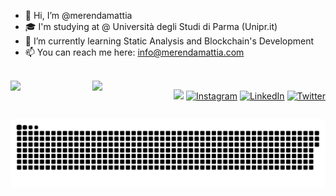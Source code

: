 - 👋 Hi, I’m @merendamattia
- 🎓 I'm studying at @ Università degli Studi di Parma (Unipr.it)
- 🌱 I’m currently learning Static Analysis and Blockchain's Development
- 📫 You can reach me here: info@merendamattia.com

<br>
<!--
---
<p align="center">
 <img align='center' width="49%" src="https://github-readme-stats.vercel.app/api?username=merendamattia&theme=react&hide_border=true&include_all_commits=false&count_private=false"/>
 <img align='center' width="49%" src="https://github-readme-streak-stats.herokuapp.com/?user=merendamattia&theme=react&hide_border=true"/>
</p>
-->

<div style="display: flex; flex-wrap: wrap;" align="center">
 <!--
 <img style="flex: 1 1 100px;" src="https://github-readme-stats.vercel.app/api?username=merendamattia&theme=react&hide_border=true&include_all_commits=false&count_private=false"/>
 -->
 <img style="flex: 1 1 100px;" src="https://github-readme-streak-stats.herokuapp.com/?user=merendamattia&theme=react&hide_border=true"/>
 <br>
 <img style="flex: 1 1 100px;" src="https://github-readme-stats.vercel.app/api/top-langs/?username=merendamattia&theme=react&hide_border=true&include_all_commits=true&count_private=true&layout=compact"/>
 <br><br>

[![](https://visitcount.itsvg.in/api?id=merendamattia&icon=0&color=0)](https://visitcount.itsvg.in) [![Instagram](https://img.shields.io/badge/Instagram-%23E4405F.svg?logo=Instagram&logoColor=white)](https://instagram.com/merendamattia) [![LinkedIn](https://img.shields.io/badge/LinkedIn-%230077B5.svg?logo=linkedin&logoColor=white)](https://linkedin.com/in/merendamattia) [![Twitter](https://img.shields.io/badge/Twitter-%231DA1F2.svg?logo=Twitter&logoColor=white)](https://twitter.com/merendamattiaa) 
 </div>
 
<p align="center">
 <a href=#><img src="contributions.svg"></a>
</p>
<!-- Proudly created with GPRM ( https://gprm.itsvg.in ) -->

<!-- Badges
![C](https://img.shields.io/badge/c-%2300599C.svg?style=for-the-badge&logo=c&logoColor=white) ![C++](https://img.shields.io/badge/c++-%2300599C.svg?style=for-the-badge&logo=c%2B%2B&logoColor=white) ![Java](https://img.shields.io/badge/java-%23ED8B00.svg?style=for-the-badge&logo=java&logoColor=white) ![JavaScript](https://img.shields.io/badge/javascript-%23323330.svg?style=for-the-badge&logo=javascript&logoColor=%23F7DF1E) ![Postgres](https://img.shields.io/badge/postgres-%23316192.svg?style=for-the-badge&logo=postgresql&logoColor=white) ![MySQL](https://img.shields.io/badge/mysql-%2300f.svg?style=for-the-badge&logo=mysql&logoColor=white) ![HTML5](https://img.shields.io/badge/html5-%23E34F26.svg?style=for-the-badge&logo=html5&logoColor=white) ![jQuery](https://img.shields.io/badge/jquery-%230769AD.svg?style=for-the-badge&logo=jquery&logoColor=white) ![PHP](https://img.shields.io/badge/php-%23777BB4.svg?style=for-the-badge&logo=php&logoColor=white) ![CSS3](https://img.shields.io/badge/css3-%231572B6.svg?style=for-the-badge&logo=css3&logoColor=white) ![Objective-c](https://img.shields.io/badge/objective%20c-%23ED8B00.svg?style=for-the-badge&logo=c&logoColor=white) ![Python](https://img.shields.io/badge/python-3670A0?style=for-the-badge&logo=python&logoColor=ffdd54)
-->
